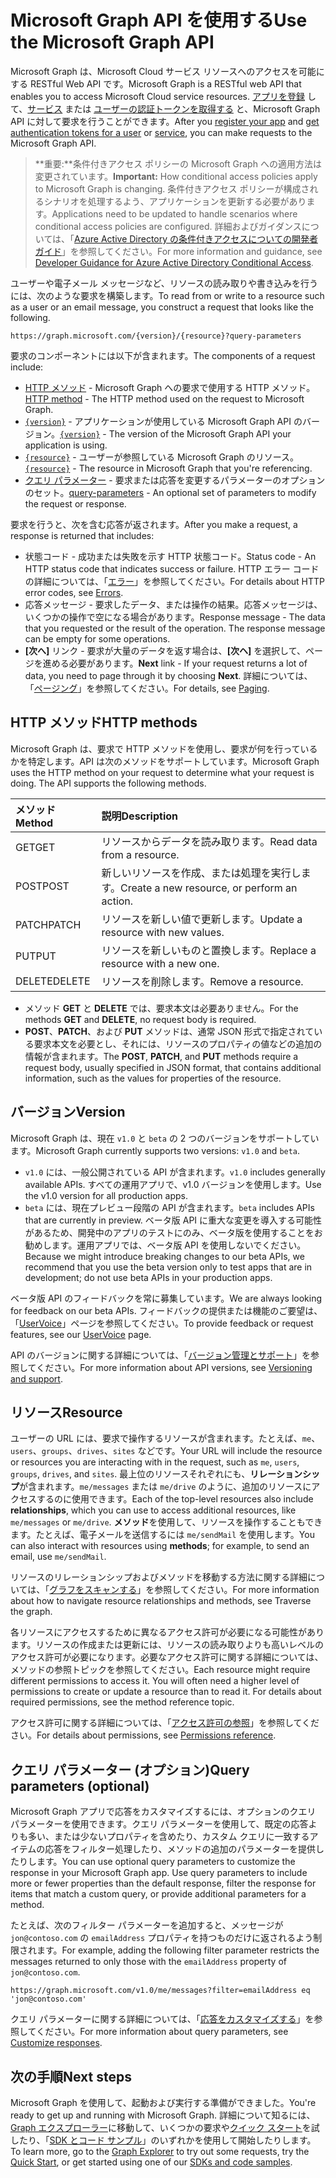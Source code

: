 # <a name="use-the-microsoft-graph-api"></a><span data-ttu-id="e4c0d-101">Microsoft Graph API を使用する</span><span class="sxs-lookup"><span data-stu-id="e4c0d-101">Use the Microsoft Graph API</span></span>

<span data-ttu-id="e4c0d-102">Microsoft Graph は、Microsoft Cloud サービス リソースへのアクセスを可能にする RESTful Web API です。</span><span class="sxs-lookup"><span data-stu-id="e4c0d-102">Microsoft Graph is a RESTful web API that enables you to access Microsoft Cloud service resources.</span></span> <span data-ttu-id="e4c0d-103">[アプリを登録](auth_register_app_v2.md) して、[サービス](auth_v2_service.md) または [ユーザーの認証トークンを取得する](auth_v2_user.md) と、Microsoft Graph API に対して要求を行うことができます。</span><span class="sxs-lookup"><span data-stu-id="e4c0d-103">After you [register your app](auth_register_app_v2.md) and [get authentication tokens for a user](auth_v2_user.md) or [service](auth_v2_service.md), you can make requests to the Microsoft Graph API.</span></span>

> <span data-ttu-id="e4c0d-104">**重要:**条件付きアクセス ポリシーの Microsoft Graph への適用方法は変更されています。</span><span class="sxs-lookup"><span data-stu-id="e4c0d-104">**Important:**  How conditional access policies apply to Microsoft Graph is changing.</span></span> <span data-ttu-id="e4c0d-105">条件付きアクセス ポリシーが構成されるシナリオを処理するよう、アプリケーションを更新する必要があります。</span><span class="sxs-lookup"><span data-stu-id="e4c0d-105">Applications need to be updated to handle scenarios where conditional access policies are configured.</span></span> <span data-ttu-id="e4c0d-106">詳細およびガイダンスについては、「[Azure Active Directory の条件付きアクセスについての開発者ガイド]((https://docs.microsoft.com/azure/active-directory/develop/active-directory-conditional-access-developer))」を参照してください。</span><span class="sxs-lookup"><span data-stu-id="e4c0d-106">For more information and guidance, see [Developer Guidance for Azure Active Directory Conditional Access]((https://docs.microsoft.com/azure/active-directory/develop/active-directory-conditional-access-developer)).</span></span>

<span data-ttu-id="e4c0d-107">ユーザーや電子メール メッセージなど、リソースの読み取りや書き込みを行うには、次のような要求を構築します。</span><span class="sxs-lookup"><span data-stu-id="e4c0d-107">To read from or write to a resource such as a user or an email message, you construct a request that looks like the following.</span></span>

```http
https://graph.microsoft.com/{version}/{resource}?query-parameters
```

<span data-ttu-id="e4c0d-108">要求のコンポーネントには以下が含まれます。</span><span class="sxs-lookup"><span data-stu-id="e4c0d-108">The components of a request include:</span></span>

* <span data-ttu-id="e4c0d-109">[HTTP メソッド](#http-methods) - Microsoft Graph への要求で使用する HTTP メソッド。</span><span class="sxs-lookup"><span data-stu-id="e4c0d-109">[HTTP method](#http-methods) - The HTTP method used on the request to Microsoft Graph.</span></span>
* <span data-ttu-id="e4c0d-110">[`{version}`](#version) - アプリケーションが使用している Microsoft Graph API のバージョン。</span><span class="sxs-lookup"><span data-stu-id="e4c0d-110">[`{version}`](#version) - The version of the Microsoft Graph API your application is using.</span></span>
* <span data-ttu-id="e4c0d-111">[`{resource}`](#resource) - ユーザーが参照している Microsoft Graph のリソース。</span><span class="sxs-lookup"><span data-stu-id="e4c0d-111">[`{resource}`](#resource) - The resource in Microsoft Graph that you're referencing.</span></span>
* <span data-ttu-id="e4c0d-112">[クエリ パラメーター](#query-parameters-optional) - 要求または応答を変更するパラメーターのオプションのセット。</span><span class="sxs-lookup"><span data-stu-id="e4c0d-112">[query-parameters](#query-parameters-optional) - An optional set of parameters to modify the request or response.</span></span>

<span data-ttu-id="e4c0d-113">要求を行うと、次を含む応答が返されます。</span><span class="sxs-lookup"><span data-stu-id="e4c0d-113">After you make a request, a response is returned that includes:</span></span> 

* <span data-ttu-id="e4c0d-114">状態コード - 成功または失敗を示す HTTP 状態コード。</span><span class="sxs-lookup"><span data-stu-id="e4c0d-114">Status code - An HTTP status code that indicates success or failure.</span></span> <span data-ttu-id="e4c0d-115">HTTP エラー コードの詳細については、「[エラー](errors.md)」を参照してください。</span><span class="sxs-lookup"><span data-stu-id="e4c0d-115">For details about HTTP error codes, see [Errors](errors.md).</span></span>
* <span data-ttu-id="e4c0d-p104">応答メッセージ - 要求したデータ、または操作の結果。応答メッセージは、いくつかの操作で空になる場合があります。</span><span class="sxs-lookup"><span data-stu-id="e4c0d-p104">Response message - The data that you requested or the result of the operation. The response message can be empty for some operations.</span></span>
* <span data-ttu-id="e4c0d-118">**[次へ]** リンク - 要求が大量のデータを返す場合は、**[次ヘ]** を選択して、ページを進める必要があります。</span><span class="sxs-lookup"><span data-stu-id="e4c0d-118">**Next** link - If your request returns a lot of data, you need to page through it by choosing **Next**.</span></span> <span data-ttu-id="e4c0d-119">詳細については、「[ページング](paging.md)」を参照してください。</span><span class="sxs-lookup"><span data-stu-id="e4c0d-119">For details, see [Paging](paging.md).</span></span>

## <a name="http-methods"></a><span data-ttu-id="e4c0d-120">HTTP メソッド</span><span class="sxs-lookup"><span data-stu-id="e4c0d-120">HTTP methods</span></span>

<span data-ttu-id="e4c0d-p106">Microsoft Graph は、要求で HTTP メソッドを使用し、要求が何を行っているかを特定します。API は次のメソッドをサポートしています。</span><span class="sxs-lookup"><span data-stu-id="e4c0d-p106">Microsoft Graph uses the HTTP method on your request to determine what your request is doing. The API supports the following methods.</span></span>


|<span data-ttu-id="e4c0d-123">**メソッド**</span><span class="sxs-lookup"><span data-stu-id="e4c0d-123">**Method**</span></span> |<span data-ttu-id="e4c0d-124">**説明**</span><span class="sxs-lookup"><span data-stu-id="e4c0d-124">**Description**</span></span>                             |
| :----- | :------------------------------------------- |
| <span data-ttu-id="e4c0d-125">GET</span><span class="sxs-lookup"><span data-stu-id="e4c0d-125">GET</span></span>    | <span data-ttu-id="e4c0d-126">リソースからデータを読み取ります。</span><span class="sxs-lookup"><span data-stu-id="e4c0d-126">Read data from a resource.</span></span>                   |
| <span data-ttu-id="e4c0d-127">POST</span><span class="sxs-lookup"><span data-stu-id="e4c0d-127">POST</span></span>   | <span data-ttu-id="e4c0d-128">新しいリソースを作成、または処理を実行します。</span><span class="sxs-lookup"><span data-stu-id="e4c0d-128">Create a new resource, or perform an action.</span></span> |
| <span data-ttu-id="e4c0d-129">PATCH</span><span class="sxs-lookup"><span data-stu-id="e4c0d-129">PATCH</span></span>  | <span data-ttu-id="e4c0d-130">リソースを新しい値で更新します。</span><span class="sxs-lookup"><span data-stu-id="e4c0d-130">Update a resource with new values.</span></span>           |
| <span data-ttu-id="e4c0d-131">PUT</span><span class="sxs-lookup"><span data-stu-id="e4c0d-131">PUT</span></span>    | <span data-ttu-id="e4c0d-132">リソースを新しいものと置換します。</span><span class="sxs-lookup"><span data-stu-id="e4c0d-132">Replace a resource with a new one.</span></span>           |
| <span data-ttu-id="e4c0d-133">DELETE</span><span class="sxs-lookup"><span data-stu-id="e4c0d-133">DELETE</span></span> | <span data-ttu-id="e4c0d-134">リソースを削除します。</span><span class="sxs-lookup"><span data-stu-id="e4c0d-134">Remove a resource.</span></span>                           |

* <span data-ttu-id="e4c0d-135">メソッド **GET** と **DELETE** では、要求本文は必要ありません。</span><span class="sxs-lookup"><span data-stu-id="e4c0d-135">For the methods **GET** and **DELETE**, no request body is required.</span></span>
* <span data-ttu-id="e4c0d-136">**POST**、**PATCH**、および **PUT** メソッドは、通常 JSON 形式で指定されている要求本文を必要とし、それには、リソースのプロパティの値などの追加の情報が含まれます。</span><span class="sxs-lookup"><span data-stu-id="e4c0d-136">The **POST**, **PATCH**, and **PUT** methods require a request body, usually specified in JSON format, that contains additional information, such as the values for properties of the resource.</span></span>

## <a name="version"></a><span data-ttu-id="e4c0d-137">バージョン</span><span class="sxs-lookup"><span data-stu-id="e4c0d-137">Version</span></span>

<span data-ttu-id="e4c0d-138">Microsoft Graph は、現在 `v1.0` と `beta` の 2 つのバージョンをサポートしています。</span><span class="sxs-lookup"><span data-stu-id="e4c0d-138">Microsoft Graph currently supports two versions: `v1.0` and `beta`.</span></span>

* <span data-ttu-id="e4c0d-139">`v1.0` には、一般公開されている API が含まれます。</span><span class="sxs-lookup"><span data-stu-id="e4c0d-139">`v1.0` includes generally available APIs.</span></span> <span data-ttu-id="e4c0d-140">すべての運用アプリで、v1.0 バージョンを使用します。</span><span class="sxs-lookup"><span data-stu-id="e4c0d-140">Use the v1.0 version for all production apps.</span></span>
* <span data-ttu-id="e4c0d-141">`beta` には、現在プレビュー段階の API が含まれます。</span><span class="sxs-lookup"><span data-stu-id="e4c0d-141">`beta` includes APIs that are currently in preview.</span></span> <span data-ttu-id="e4c0d-142">ベータ版 API に重大な変更を導入する可能性があるため、開発中のアプリのテストにのみ、ベータ版を使用することをお勧めします。運用アプリでは、ベータ版 API を使用しないでください。</span><span class="sxs-lookup"><span data-stu-id="e4c0d-142">Because we might introduce breaking changes to our beta APIs, we recommend that you use the beta version only to test apps that are in development; do not use beta APIs in your production apps.</span></span>

<span data-ttu-id="e4c0d-143">ベータ版 API のフィードバックを常に募集しています。</span><span class="sxs-lookup"><span data-stu-id="e4c0d-143">We are always looking for feedback on our beta APIs.</span></span> <span data-ttu-id="e4c0d-144">フィードバックの提供または機能のご要望は、「[UserVoice]((https://officespdev.uservoice.com/))」ページを参照してください。</span><span class="sxs-lookup"><span data-stu-id="e4c0d-144">To provide feedback or request features, see our [UserVoice]((https://officespdev.uservoice.com/)) page.</span></span>

<span data-ttu-id="e4c0d-145">API のバージョンに関する詳細については、「[バージョン管理とサポート](versioning_and_support.md)」を参照してください。</span><span class="sxs-lookup"><span data-stu-id="e4c0d-145">For more information about API versions, see [Versioning and support](versioning_and_support.md).</span></span>

## <a name="resource"></a><span data-ttu-id="e4c0d-146">リソース</span><span class="sxs-lookup"><span data-stu-id="e4c0d-146">Resource</span></span>

<span data-ttu-id="e4c0d-147">ユーザーの URL には、要求で操作するリソースが含まれます。たとえば、`me`、`users`、`groups`、`drives`、`sites` などです。</span><span class="sxs-lookup"><span data-stu-id="e4c0d-147">Your URL will include the resource or resources you are interacting with in the request, such as `me`, `users`, `groups`, `drives`, and `sites`.</span></span> <span data-ttu-id="e4c0d-148">最上位のリソースそれぞれにも、**リレーションシップ**が含まれます。`me/messages` または `me/drive` のように、追加のリソースにアクセスするのに使用できます。</span><span class="sxs-lookup"><span data-stu-id="e4c0d-148">Each of the top-level resources also include **relationships**, which you can use to access additional resources, like `me/messages` or `me/drive`.</span></span> <span data-ttu-id="e4c0d-149">**メソッド**を使用して、リソースを操作することもできます。たとえば、電子メールを送信するには `me/sendMail` を使用します。</span><span class="sxs-lookup"><span data-stu-id="e4c0d-149">You can also interact with resources using **methods**; for example, to send an email, use `me/sendMail`.</span></span>

<span data-ttu-id="e4c0d-150">リソースのリレーションシップおよびメソッドを移動する方法に関する詳細については、「[グラフをスキャンする](traverse_the_graph.md)」を参照してください。</span><span class="sxs-lookup"><span data-stu-id="e4c0d-150">For more information about how to navigate resource relationships and methods, see Traverse the graph.</span></span> 

<span data-ttu-id="e4c0d-p111">各リソースにアクセスするために異なるアクセス許可が必要になる可能性があります。リソースの作成または更新には、リソースの読み取りよりも高いレベルのアクセス許可が必要になります。必要なアクセス許可に関する詳細については、メソッドの参照トピックを参照してください。</span><span class="sxs-lookup"><span data-stu-id="e4c0d-p111">Each resource might require different permissions to access it. You will often need a higher level of permissions to create or update a resource than to read it. For details about required permissions, see the method reference topic.</span></span> 

<span data-ttu-id="e4c0d-154">アクセス許可に関する詳細については、「[アクセス許可の参照](permissions_reference.md)」を参照してください。</span><span class="sxs-lookup"><span data-stu-id="e4c0d-154">For details about permissions, see [Permissions reference](permissions_reference.md).</span></span>

## <a name="query-parameters-optional"></a><span data-ttu-id="e4c0d-155">クエリ パラメーター (オプション)</span><span class="sxs-lookup"><span data-stu-id="e4c0d-155">Query parameters (optional)</span></span>

<span data-ttu-id="e4c0d-p112">Microsoft Graph アプリで応答をカスタマイズするには、オプションのクエリ パラメーターを使用できます。クエリ パラメーターを使用して、既定の応答よりも多い、または少ないプロパティを含めたり、カスタム クエリに一致するアイテムの応答をフィルター処理したり、メソッドの追加のパラメーターを提供したりします。</span><span class="sxs-lookup"><span data-stu-id="e4c0d-p112">You can use optional query parameters to customize the response in your Microsoft Graph app. Use query parameters to include more or fewer properties than the default response, filter the response for items that match a custom query, or provide additional parameters for a method.</span></span>

<span data-ttu-id="e4c0d-158">たとえば、次のフィルター パラメーターを追加すると、メッセージが `jon@contoso.com` の `emailAddress` プロパティを持つものだけに返されるよう制限されます。</span><span class="sxs-lookup"><span data-stu-id="e4c0d-158">For example, adding the following filter parameter restricts the messages returned to only those with the `emailAddress` property of `jon@contoso.com`.</span></span>

```http
https://graph.microsoft.com/v1.0/me/messages?filter=emailAddress eq 'jon@contoso.com'
```

<span data-ttu-id="e4c0d-159">クエリ パラメーターに関する詳細については、「[応答をカスタマイズする](query_parameters.md)」を参照してください。</span><span class="sxs-lookup"><span data-stu-id="e4c0d-159">For more information about query parameters, see [Customize responses](query_parameters.md).</span></span>

## <a name="next-steps"></a><span data-ttu-id="e4c0d-160">次の手順</span><span class="sxs-lookup"><span data-stu-id="e4c0d-160">Next steps</span></span>

<span data-ttu-id="e4c0d-161">Microsoft Graph を使用して、起動および実行する準備ができました。</span><span class="sxs-lookup"><span data-stu-id="e4c0d-161">You're ready to get up and running with Microsoft Graph.</span></span> <span data-ttu-id="e4c0d-162">詳細について知るには、[Graph エクスプローラー]((https://developer.microsoft.com/ja-JP/graph/graph-explorer))に移動して、いくつかの要求や[クイック スタート]((https://developer.microsoft.com/ja-JP/graph/quick-start))を試したり、「[SDK とコード サンプル]((https://developer.microsoft.com/ja-JP/graph/code-samples-and-sdks))」のいずれかを使用して開始したりします。</span><span class="sxs-lookup"><span data-stu-id="e4c0d-162">To learn more, go to the [Graph Explorer]((https://developer.microsoft.com/ja-JP/graph/graph-explorer)) to try out some requests, try the [Quick Start]((https://developer.microsoft.com/ja-JP/graph/quick-start)), or get started using one of our [SDKs and code samples]((https://developer.microsoft.com/ja-JP/graph/code-samples-and-sdks)).</span></span>
